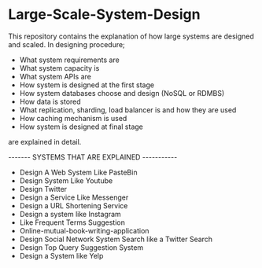 # Large-Scale-System-Design

This repository contains the explanation of how large systems are designed and scaled.
In designing procedure;

- What system requirements are
- What system capacity is
- What system APIs are
- How system is designed at the first stage
- How system databases choose and design (NoSQL or RDMBS)
- How data is stored
- What replication, sharding, load balancer is and how they are used
- How caching mechanism is used
- How system is designed at final stage

are explained in detail.

------- SYSTEMS THAT ARE EXPLAINED -----------

- Design A Web System Like PasteBin
- Design System Like Youtube
- Design Twitter
- Design a Service Like Messenger
- Design a URL Shortening Service
- Design a system like Instagram
- Like Frequent Terms Suggestion
- Online-mutual-book-writing-application
- Design Social Network System Search like a Twitter Search
- Design Top Query Suggestion System
- Design a System like Yelp
